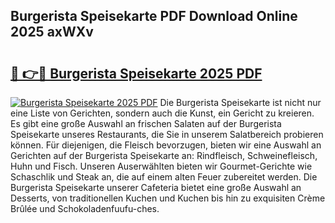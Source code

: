 ## Burgerista Speisekarte PDF Download Online 2025 axWXv

# <h2><a href="http://gc6ssmc.nevu.top/?p=Burgerista+Speisekarte">🔗 👉🔴 Burgerista Speisekarte 2025 PDF</a></h2>

[![Burgerista Speisekarte 2025 PDF](https://i.imgur.com/dBaPXMq.png)](http://gc6ssmc.nevu.top/?p=Burgerista+Speisekarte)
Die Burgerista Speisekarte ist nicht nur eine Liste von Gerichten, sondern auch die Kunst, ein Gericht zu kreieren. Es gibt eine große Auswahl an frischen Salaten auf der Burgerista Speisekarte unseres Restaurants, die Sie in unserem Salatbereich probieren können. Für diejenigen, die Fleisch bevorzugen, bieten wir eine Auswahl an Gerichten auf der Burgerista Speisekarte an: Rindfleisch, Schweinefleisch, Huhn und Fisch. Unseren Auserwählten bieten wir Gourmet-Gerichte wie Schaschlik und Steak an, die auf einem alten Feuer zubereitet werden. Die Burgerista Speisekarte unserer Cafeteria bietet eine große Auswahl an Desserts, von traditionellen Kuchen und Kuchen bis hin zu exquisiten Crème Brûlée und Schokoladenfuufu-ches.
